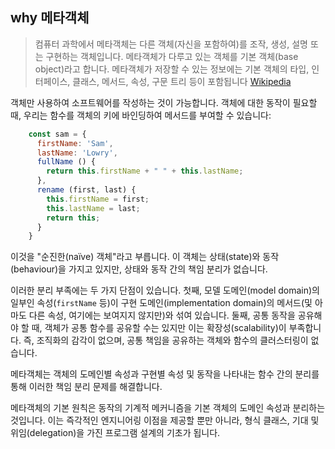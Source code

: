 ## why 메타객체

> 컴퓨터 과학에서 메타객체는 다른 객체(자신을 포함하여)를 조작, 생성, 설명 또는 구현하는 객체입니다. 메타객체가 다루고 있는 객체를 기본 객체(base object)라고 합니다. 메타객체가 저장할 수 있는 정보에는 기본 객체의 타입, 인터페이스, 클래스, 메서드, 속성, 구문 트리 등이 포함됩니다 
[Wikipedia](https://en.wikipedia.org/wiki/Metaobject)

객체만 사용하여 소프트웨어를 작성하는 것이 가능합니다. 객체에 대한 동작이 필요할 때, 우리는 함수를 객체의 키에 바인딩하여 메서드를 부여할 수 있습니다:

```js
    const sam = {
      firstName: 'Sam',
      lastName: 'Lowry',
      fullName () {
        return this.firstName + " " + this.lastName;
      },
      rename (first, last) {
        this.firstName = first;
        this.lastName = last;
        return this;
      }
    }
```

이것을 "순진한(naïve) 객체"라고 부릅니다. 이 객체는 상태(state)와 동작(behaviour)을 가지고 있지만, 상태와 동작 간의 책임 분리가 없습니다.

이러한 분리 부족에는 두 가지 단점이 있습니다. 첫째, 모델 도메인(model domain)의 일부인 속성(`firstName` 등)이 구현 도메인(implementation domain)의 메서드(및 아마도 다른 속성, 여기에는 보여지지 않지만)와 섞여 있습니다. 둘째, 공통 동작을 공유해야 할 때, 객체가 공통 함수를 공유할 수는 있지만 이는 확장성(scalability)이 부족합니다. 즉, 조직화의 감각이 없으며, 공통 책임을 공유하는 객체와 함수의 클러스터링이 없습니다.

메타객체는 객체의 도메인별 속성과 구현별 속성 및 동작을 나타내는 함수 간의 분리를 통해 이러한 책임 분리 문제를 해결합니다.

메타객체의 기본 원칙은 동작의 기계적 메커니즘을 기본 객체의 도메인 속성과 분리하는 것입니다. 이는 즉각적인 엔지니어링 이점을 제공할 뿐만 아니라, 형식 클래스, 기대 및 위임(delegation)을 가진 프로그램 설계의 기초가 됩니다.
